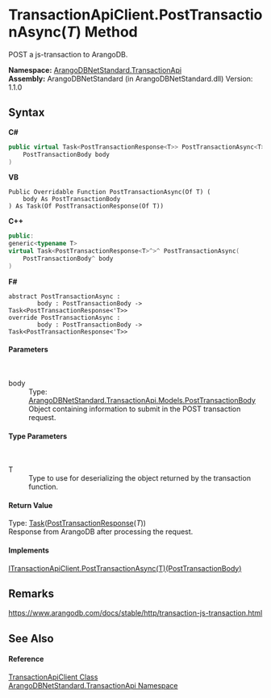 # TransactionApiClient.PostTransactionAsync(*T*) Method 
 

POST a js-transaction to ArangoDB.

**Namespace:**&nbsp;<a href="10b4cda7-da42-de9a-2bf6-0d4cae3bd2e3">ArangoDBNetStandard.TransactionApi</a><br />**Assembly:**&nbsp;ArangoDBNetStandard (in ArangoDBNetStandard.dll) Version: 1.1.0

## Syntax

**C#**<br />
``` C#
public virtual Task<PostTransactionResponse<T>> PostTransactionAsync<T>(
	PostTransactionBody body
)

```

**VB**<br />
``` VB
Public Overridable Function PostTransactionAsync(Of T) ( 
	body As PostTransactionBody
) As Task(Of PostTransactionResponse(Of T))
```

**C++**<br />
``` C++
public:
generic<typename T>
virtual Task<PostTransactionResponse<T>^>^ PostTransactionAsync(
	PostTransactionBody^ body
)
```

**F#**<br />
``` F#
abstract PostTransactionAsync : 
        body : PostTransactionBody -> Task<PostTransactionResponse<'T>> 
override PostTransactionAsync : 
        body : PostTransactionBody -> Task<PostTransactionResponse<'T>> 
```


#### Parameters
&nbsp;<dl><dt>body</dt><dd>Type: <a href="9d8ed3cd-06ca-f476-3eb5-30532e4c9c0f">ArangoDBNetStandard.TransactionApi.Models.PostTransactionBody</a><br />Object containing information to submit in the POST transaction request.</dd></dl>

#### Type Parameters
&nbsp;<dl><dt>T</dt><dd>Type to use for deserializing the object returned by the transaction function.</dd></dl>

#### Return Value
Type: <a href="https://docs.microsoft.com/dotnet/api/system.threading.tasks.task-1" target="_blank" rel="noopener noreferrer">Task</a>(<a href="765eae7e-7735-e155-e932-4ebf273b7b32">PostTransactionResponse</a>(*T*))<br />Response from ArangoDB after processing the request.

#### Implements
<a href="f0af56e7-b068-e8e3-f047-9ad88f20d22a">ITransactionApiClient.PostTransactionAsync(T)(PostTransactionBody)</a><br />

## Remarks
https://www.arangodb.com/docs/stable/http/transaction-js-transaction.html

## See Also


#### Reference
<a href="08a22b87-019c-01ce-151e-a7cb24a5ecfc">TransactionApiClient Class</a><br /><a href="10b4cda7-da42-de9a-2bf6-0d4cae3bd2e3">ArangoDBNetStandard.TransactionApi Namespace</a><br />